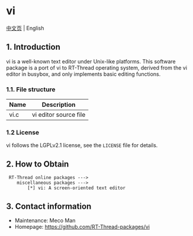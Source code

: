 # vi

[中文页](README_ZH.md) | English

## 1. Introduction

vi is a well-known text editor under Unix-like platforms. This software package is a port of vi to RT-Thread operating system, derived from the vi editor in busybox, and only implements basic editing functions.

### 1.1. File structure

| Name | Description |
| ---- | ---- |
| vi.c | vi editor source file |

### 1.2 License

vi follows the LGPLv2.1 license, see the `LICENSE` file for details.

## 2. How to Obtain

     RT-Thread online packages --->
        miscellaneous packages --->
            [*] vi: A screen-oriented text editor

## 3. Contact information

- Maintenance: Meco Man
- Homepage: <https://github.com/RT-Thread-packages/vi>
